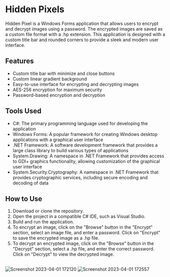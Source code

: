 # Hidden Pixels

Hidden Pixel is a Windows Forms application that allows users to encrypt and decrypt images using a password. The encrypted images are saved as a custom file format with a .hp extension. This application is designed with a custom title bar and rounded corners to provide a sleek and modern user interface.

## Features
- Custom title bar with minimize and close buttons
- Custom linear gradient background
- Easy-to-use interface for encrypting and decrypting images
- AES-256 encryption for maximum security
- Password-based encryption and decryption
##

## Tools Used
- C#: The primary programming language used for developing the application
- Windows Forms: A popular framework for creating Windows desktop applications with a graphical user interface
- .NET Framework: A software development framework that provides a large class library to build various types of applications
- System.Drawing: A namespace in .NET Framework that provides access to GDI+ graphics functionality, allowing customization of the graphical user interface
- System.Security.Cryptography: A namespace in .NET Framework that provides cryptographic services, including secure encoding and decoding of data
##

## How to Use
1. Download or clone the repository.
2. Open the project in a compatible C# IDE, such as Visual Studio.
3. Build and run the application.
4. To encrypt an image, click on the "Browse" button in the "Encrypt" section, select an image file, and enter a password.
Click on "Encrypt" to save the encrypted image as a .hp file.
5. To decrypt an encrypted image, click on the "Browse" button in the "Decrypt" section, select a .hp file, and enter the correct password.
Click on "Decrypt" to view the decrypted image.
##
![Screenshot 2023-04-01 172120](https://user-images.githubusercontent.com/85328038/229316790-63c767a4-8538-4b2a-84dc-9317f3dd3f68.png)
![Screenshot 2023-04-01 172557](https://user-images.githubusercontent.com/85328038/229316804-a372a616-0f94-40fa-ab59-a0566a58c654.png)
